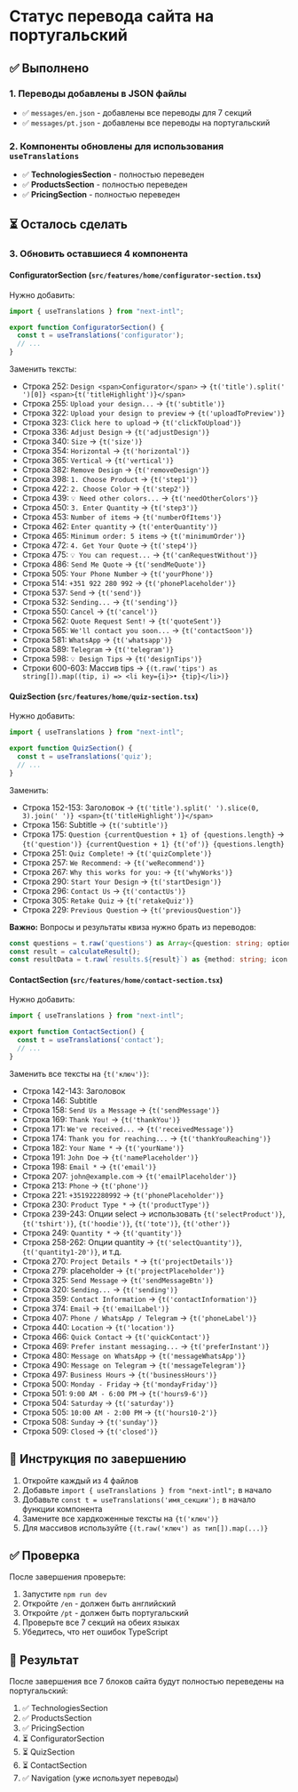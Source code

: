 # Статус перевода сайта на португальский

## ✅ Выполнено

### 1. Переводы добавлены в JSON файлы
- ✅ `messages/en.json` - добавлены все переводы для 7 секций
- ✅ `messages/pt.json` - добавлены все переводы на португальский

### 2. Компоненты обновлены для использования `useTranslations`
- ✅ **TechnologiesSection** - полностью переведен
- ✅ **ProductsSection** - полностью переведен
- ✅ **PricingSection** - полностью переведен

## ⏳ Осталось сделать

### 3. Обновить оставшиеся 4 компонента

#### ConfiguratorSection (`src/features/home/configurator-section.tsx`)
Нужно добавить:
```typescript
import { useTranslations } from "next-intl";

export function ConfiguratorSection() {
  const t = useTranslations('configurator');
  // ...
}
```

Заменить тексты:
- Строка 252: `Design <span>Configurator</span>` → `{t('title').split(' ')[0]} <span>{t('titleHighlight')}</span>`
- Строка 255: `Upload your design...` → `{t('subtitle')}`
- Строка 322: `Upload your design to preview` → `{t('uploadToPreview')}`
- Строка 323: `Click here to upload` → `{t('clickToUpload')}`
- Строка 336: `Adjust Design` → `{t('adjustDesign')}`
- Строка 340: `Size` → `{t('size')}`
- Строка 354: `Horizontal` → `{t('horizontal')}`
- Строка 365: `Vertical` → `{t('vertical')}`
- Строка 382: `Remove Design` → `{t('removeDesign')}`
- Строка 398: `1. Choose Product` → `{t('step1')}`
- Строка 422: `2. Choose Color` → `{t('step2')}`
- Строка 439: `💡 Need other colors...` → `{t('needOtherColors')}`
- Строка 450: `3. Enter Quantity` → `{t('step3')}`
- Строка 453: `Number of items` → `{t('numberOfItems')}`
- Строка 462: `Enter quantity` → `{t('enterQuantity')}`
- Строка 465: `Minimum order: 5 items` → `{t('minimumOrder')}`
- Строка 472: `4. Get Your Quote` → `{t('step4')}`
- Строка 475: `💡 You can request...` → `{t('canRequestWithout')}`
- Строка 486: `Send Me Quote` → `{t('sendMeQuote')}`
- Строка 505: `Your Phone Number` → `{t('yourPhone')}`
- Строка 514: `+351 922 280 992` → `{t('phonePlaceholder')}`
- Строка 537: `Send` → `{t('send')}`
- Строка 532: `Sending...` → `{t('sending')}`
- Строка 550: `Cancel` → `{t('cancel')}`
- Строка 562: `Quote Request Sent!` → `{t('quoteSent')}`
- Строка 565: `We'll contact you soon...` → `{t('contactSoon')}`
- Строка 581: `WhatsApp` → `{t('whatsapp')}`
- Строка 589: `Telegram` → `{t('telegram')}`
- Строка 598: `💡 Design Tips` → `{t('designTips')}`
- Строки 600-603: Массив tips → `{(t.raw('tips') as string[]).map((tip, i) => <li key={i}>• {tip}</li>)}`

#### QuizSection (`src/features/home/quiz-section.tsx`)
Нужно добавить:
```typescript
import { useTranslations } from "next-intl";

export function QuizSection() {
  const t = useTranslations('quiz');
  // ...
}
```

Заменить:
- Строка 152-153: Заголовок → `{t('title').split(' ').slice(0, 3).join(' ')} <span>{t('titleHighlight')}</span>`
- Строка 156: Subtitle → `{t('subtitle')}`
- Строка 175: `Question {currentQuestion + 1} of {questions.length}` → `{t('question')} {currentQuestion + 1} {t('of')} {questions.length}`
- Строка 251: `Quiz Complete!` → `{t('quizComplete')}`
- Строка 257: `We Recommend:` → `{t('weRecommend')}`
- Строка 267: `Why this works for you:` → `{t('whyWorks')}`
- Строка 290: `Start Your Design` → `{t('startDesign')}`
- Строка 296: `Contact Us` → `{t('contactUs')}`
- Строка 305: `Retake Quiz` → `{t('retakeQuiz')}`
- Строка 229: `Previous Question` → `{t('previousQuestion')}`

**Важно:** Вопросы и результаты квиза нужно брать из переводов:
```typescript
const questions = t.raw('questions') as Array<{question: string; options: string[]}>;
const result = calculateResult();
const resultData = t.raw(`results.${result}`) as {method: string; icon: string; description: string; benefits: string[]};
```

#### ContactSection (`src/features/home/contact-section.tsx`)
Нужно добавить:
```typescript
import { useTranslations } from "next-intl";

export function ContactSection() {
  const t = useTranslations('contact');
  // ...
}
```

Заменить все тексты на `{t('ключ')}`:
- Строка 142-143: Заголовок
- Строка 146: Subtitle
- Строка 158: `Send Us a Message` → `{t('sendMessage')}`
- Строка 169: `Thank You!` → `{t('thankYou')}`
- Строка 171: `We've received...` → `{t('receivedMessage')}`
- Строка 174: `Thank you for reaching...` → `{t('thankYouReaching')}`
- Строка 182: `Your Name *` → `{t('yourName')}`
- Строка 191: `John Doe` → `{t('namePlaceholder')}`
- Строка 198: `Email *` → `{t('email')}`
- Строка 207: `john@example.com` → `{t('emailPlaceholder')}`
- Строка 213: `Phone` → `{t('phone')}`
- Строка 221: `+351922280992` → `{t('phonePlaceholder')}`
- Строка 230: `Product Type *` → `{t('productType')}`
- Строка 239-243: Опции select → использовать `{t('selectProduct')}`, `{t('tshirt')}`, `{t('hoodie')}`, `{t('tote')}`, `{t('other')}`
- Строка 249: `Quantity *` → `{t('quantity')}`
- Строка 258-262: Опции quantity → `{t('selectQuantity')}`, `{t('quantity1-20')}`, и т.д.
- Строка 270: `Project Details *` → `{t('projectDetails')}`
- Строка 279: placeholder → `{t('projectPlaceholder')}`
- Строка 325: `Send Message` → `{t('sendMessageBtn')}`
- Строка 320: `Sending...` → `{t('sending')}`
- Строка 359: `Contact Information` → `{t('contactInformation')}`
- Строка 374: `Email` → `{t('emailLabel')}`
- Строка 407: `Phone / WhatsApp / Telegram` → `{t('phoneLabel')}`
- Строка 440: `Location` → `{t('location')}`
- Строка 466: `Quick Contact` → `{t('quickContact')}`
- Строка 469: `Prefer instant messaging...` → `{t('preferInstant')}`
- Строка 480: `Message on WhatsApp` → `{t('messageWhatsApp')}`
- Строка 490: `Message on Telegram` → `{t('messageTelegram')}`
- Строка 497: `Business Hours` → `{t('businessHours')}`
- Строка 500: `Monday - Friday` → `{t('mondayFriday')}`
- Строка 501: `9:00 AM - 6:00 PM` → `{t('hours9-6')}`
- Строка 504: `Saturday` → `{t('saturday')}`
- Строка 505: `10:00 AM - 2:00 PM` → `{t('hours10-2')}`
- Строка 508: `Sunday` → `{t('sunday')}`
- Строка 509: `Closed` → `{t('closed')}`

## 📝 Инструкция по завершению

1. Откройте каждый из 4 файлов
2. Добавьте `import { useTranslations } from "next-intl";` в начало
3. Добавьте `const t = useTranslations('имя_секции');` в начало функции компонента
4. Замените все хардкоженные тексты на `{t('ключ')}`
5. Для массивов используйте `{(t.raw('ключ') as тип[]).map(...)}`

## ✅ Проверка

После завершения проверьте:
1. Запустите `npm run dev`
2. Откройте `/en` - должен быть английский
3. Откройте `/pt` - должен быть португальский
4. Проверьте все 7 секций на обеих языках
5. Убедитесь, что нет ошибок TypeScript

## 🎯 Результат

После завершения все 7 блоков сайта будут полностью переведены на португальский:
1. ✅ TechnologiesSection
2. ✅ ProductsSection
3. ✅ PricingSection
4. ⏳ ConfiguratorSection
5. ⏳ QuizSection
6. ⏳ ContactSection
7. ✅ Navigation (уже использует переводы)
